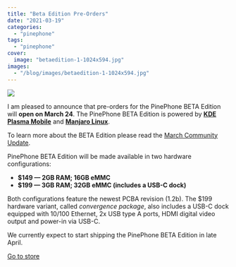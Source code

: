 ```yaml
---
title: "Beta Edition Pre-Orders"
date: "2021-03-19"
categories: 
  - "pinephone"
tags: 
  - "pinephone"
cover: 
  image: "betaedition-1-1024x594.jpg"
images:
  - "/blog/images/betaedition-1-1024x594.jpg"
---
```


![](/blog/images/betaedition-1-1024x594.jpg)

I am pleased to announce that pre-orders for the PinePhone BETA Edition will **open on March 24**. The PinePhone BETA Edition is powered by **[KDE Plasma Mobile](https://www.plasma-mobile.org/)** and **[Manjaro Linux](https://manjaro.org/)**.

To learn more about the BETA Edition please read the [March Community Update](https://www.pine64.org/2021/03/15/march-update/). 

PinePhone BETA Edition will be made available in two hardware configurations:

- **$149 — 2GB RAM; 16GB eMMC**
- **$199 — 3GB RAM; 32GB eMMC (includes a USB-C dock)**

Both configurations feature the newest PCBA revision (1.2b). The $199 hardware variant, called _convergence package_, also includes a USB-C dock equipped with 10/100 Ethernet, 2x USB type A ports, HDMI digital video output and power-in via USB-C.

We currently expect to start shipping the PinePhone BETA Edition in late April.

[Go to store](https://pine64.com/product-category/smartphones/?v=0446c16e2e66)
